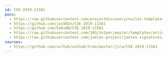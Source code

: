 ```yaml
---
id: CVE-2019-11581
pocs:
  - https://raw.githubusercontent.com/projectdiscovery/nuclei-templates/master/cves/2019/CVE-2019-11581.yaml
  - https://github.com/jas502n/CVE-2019-11581
  - https://github.com/kobs0N/CVE-2019-11581
  - https://raw.githubusercontent.com/1N3/Sn1per/master/templates/active/CVE-2019-11581_-_Jira_Template_Injection.sh
  - https://raw.githubusercontent.com/jaeles-project/jaeles-signatures/master/cves/jira-ssti-cve-2019-11581.yaml
courses:
  - https://github.com/vulhub/vulhub/tree/master/jira/CVE-2019-11581
---
```

